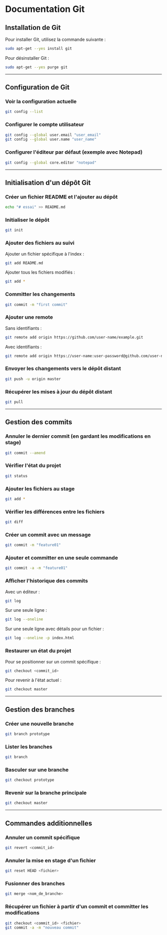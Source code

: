 
# Documentation Git

## Installation de Git

Pour installer Git, utilisez la commande suivante :

```bash
sudo apt-get --yes install git
```

Pour désinstaller Git :

```bash
sudo apt-get --yes purge git
```

---

## Configuration de Git

### Voir la configuration actuelle

```bash
git config --list
```

### Configurer le compte utilisateur

```bash
git config --global user.email "user_email"
git config --global user.name "user_name"
```

### Configurer l'éditeur par défaut (exemple avec Notepad)

```bash
git config --global core.editor "notepad"
```

---

## Initialisation d'un dépôt Git

### Créer un fichier README et l'ajouter au dépôt

```bash
echo "# essai" >> README.md
```

### Initialiser le dépôt

```bash
git init
```

### Ajouter des fichiers au suivi

Ajouter un fichier spécifique à l'index :

```bash
git add README.md
```

Ajouter tous les fichiers modifiés :

```bash
git add *
```

### Committer les changements

```bash
git commit -m "first commit"
```

### Ajouter une remote

Sans identifiants :

```bash
git remote add origin https://github.com/user-name/example.git
```

Avec identifiants :

```bash
git remote add origin https://user-name:user-password@github.com/user-name/example.git
```

### Envoyer les changements vers le dépôt distant

```bash
git push -u origin master
```

### Récupérer les mises à jour du dépôt distant

```bash
git pull
```

---

## Gestion des commits

### Annuler le dernier commit (en gardant les modifications en stage)

```bash
git commit --amend
```

### Vérifier l'état du projet

```bash
git status
```

### Ajouter les fichiers au stage

```bash
git add *
```

### Vérifier les différences entre les fichiers

```bash
git diff
```

### Créer un commit avec un message

```bash
git commit -m "feature01"
```

### Ajouter et committer en une seule commande

```bash
git commit -a -m "feature01"
```

### Afficher l'historique des commits

Avec un éditeur :

```bash
git log
```

Sur une seule ligne :

```bash
git log --oneline
```

Sur une seule ligne avec détails pour un fichier :

```bash
git log --oneline -p index.html
```

### Restaurer un état du projet

Pour se positionner sur un commit spécifique :

```bash
git checkout <commit_id>
```

Pour revenir à l'état actuel :

```bash
git checkout master
```

---

## Gestion des branches

### Créer une nouvelle branche

```bash
git branch prototype
```

### Lister les branches

```bash
git branch
```

### Basculer sur une branche

```bash
git checkout prototype
```

### Revenir sur la branche principale

```bash
git checkout master
```

---

## Commandes additionnelles

### Annuler un commit spécifique

```bash
git revert <commit_id>
```

### Annuler la mise en stage d'un fichier

```bash
git reset HEAD <fichier>
```

### Fusionner des branches

```bash
git merge <nom_de_branche>
```

### Récupérer un fichier à partir d'un commit et committer les modifications

```bash
git checkout <commit_id> <fichier>
git commit -a -m "nouveau commit"
```
